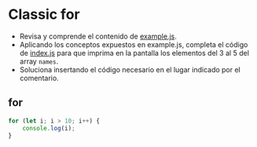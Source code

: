 # Classic for
* Revisa y comprende el contenido de [example.js](example.js).
* Aplicando los conceptos expuestos en example.js, completa el código de [index.js](index.js) para que imprima en la pantalla los elementos del 3 al 5 del array ```names```.
* Soluciona insertando el código necesario en el lugar indicado por el comentario.

## for
```javascript
for (let i; i > 10; i++) {
    console.log(i);
}
```
